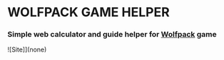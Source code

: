 # WOLFPACK GAME HELPER
### Simple web calculator and guide helper for [Wolfpack](https://www.wolfpackgame.com/) game
![Site]](none)